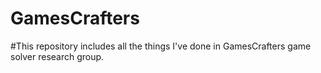 # GamesCrafters
#This repository includes all the things I've done in GamesCrafters game solver research group.
